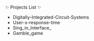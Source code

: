 :sparkles: Projects List :sparkles:
* Digitally-Integrated-Circuit-Systems
* User-s-response-time
* Sing_in_Interface_
* Gamble_game
